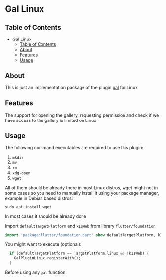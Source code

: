 # Gal Linux

## Table of Contents
- [Gal Linux](#gal-linux)
  - [Table of Contents](#table-of-contents)
  - [About](#about)
  - [Features](#features)
  - [Usage](#usage)

## About

This is just an implementation package of the plugin [gal](https://pub.dev/packages/gal) for Linux

## Features

The support for opening the gallery, requesting permission and check if we have access to the gallery
is limited on Linux

## Usage

The following command executables are required to use this plugin:
1. `mkdir`
2. `mv`
3. `rm`
4. `xdg-open`
5. `wget`

All of them should be already there in most Linux distros, wget might not in some cases so you need
to manually install it using your package manager, example in Debian based distros:

```
sudo apt install wget
```

In most cases it should be already done

Import `defaultTargetPlatform` and `kIsWeb` from library `flutter/foundation`

```dart
import 'package:flutter/foundation.dart' show defaultTargetPlatform, kIsWeb;
```

You might want to execute (optional):

```dart
  if (defaultTargetPlatform == TargetPlatform.linux && !kIsWeb) {
    GalPluginLinux.registerWith();
  }
```

Before using any `gal` function